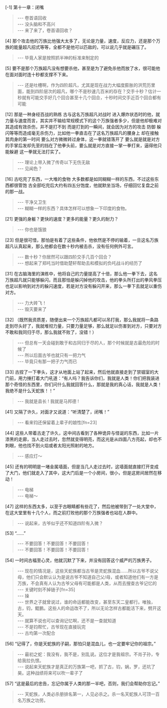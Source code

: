 
[-1] 第十一章：闭嘴
>--- 卷首语回收<br>
>--- 没头脑和不高兴<br>
>--- 来了来了，卷首语回收？<br>

[4] 那个攻击他的万族比他强大太多了，无论是力量，速度，反应力，还是那个万族的能量超凡招式等等，全都不是他可以匹敌的，可以说几乎就是碾压了。
>--- 毕竟人家是按照抓半神的标准来制定的<br>

[5] 要不是那个万族超凡没有想要杀他，甚至是为了避免杀他而放了水，很可能他在面对面时连十秒都支撑不下来。
>--- 还是吐槽啊，作为四阶超凡，尤其是现在战力大幅度膨胀的洪荒历里面，能到四阶层次的超凡，哪个不是秒速几百米的存在？交手十秒？估计一秒就有可能交手好几个回合甚至十几个回合，十秒时间交手近百个回合都有可能<br>

[12] 那是一种身经百战的熟练 古与这名万族超凡对战时 进入爆炸状态时的他，就力量与速度而言，其实并不输给常规模式下的这个万族强者多少，但是他却极难对其造成有效杀伤，并不是打不到 而是打到的一瞬间，就会因为对方的攻击 防御 躲闪等等而造成毫无杀伤力，比如他一拳直击在了这名万族超凡的腰身上 却在接触其肉身的第一时间 要么对方微微转过身体，这一拳就错落开了 要么就是就是对方的手掌后发却先至的挡在了他拳头前，要么就是对方直接一掌一拳打来，逼得他只能躲避 这一拳就无法打实了。
>--- 理论上带入微了传奇以下无伤无敌<br>
>--- 见闻色？<br>

[16] 古吃完了东西，一大堆的食物 大多数都是如同糊糊一样的东西，不过这些东西都很管饱 古全部吃完后大约有四五分饱度，他就默坐当场，仔细回忆复盘之前的那一战。
>--- 干净又卫生<br>
>--- 糊糊一样的东西？具体怎样可以想象一下印度的食物。<br>

[21] 更强的身躯？更快的速度？更多的能量？更久的耐力？
>--- 你也是饿狼<br>

[23] 但是很可惜，那怕是有着了这些条件，他依然是不停的输着，一旦这名万族超凡认真起来，那么他都会在数十秒内被击杀，没有任何例外可言。
>--- 数十秒？你居然可以跟四阶交手几百个回合？<br>
>--- 想起来了郑吒当时借助楚轩帮助去和模拟的负吒战斗的经历了<br>

[31] 在古脑海里的演练中，他将自己的力量提高了十倍，那么他一拳下去，这名万族超凡就只能够躲闪，而且那怕是躲闪掉他的攻击，他的拳头所打出的拳风拳压也足以影响到对方的躲闪速度，若是对方没有躲闪开来，那么一拳下去就足以重伤对方。
>--- 力大砖飞！<br>
>--- 毁灭要来了<br>

[32] （既然我资质差，随便出来一个万族超凡都可以吊打我，那么我就将一条路走到尽头好了，我就堆彻力量，只要力量足够，那么就足以伤害到对方，只要对方不敢和我同归于尽，那么我就不败了，没错！）
>--- 但总有一天会碰到敢于和古同归于尽的人，那个时候就是古最危险的时候了<br>
>--- 所以后面古爷也就只有一把力气<br>
>--- 毕竟只有那一把子力气而已<br>

[33] 古捏了一下拳头，这才从地面上站了起来，然后他就直接走到了禁锢室的大门前，用力捶打着大门吼道：“有人吗？我告诉你们，我就是人类！你们把我装进那个奇怪的东西里，你们问什么我就回答什么，那就是我的真心话，我就是人类！我绝不是什么天蛇族！！”
>--- 我就是县长 ! 我就是马邦德 !<br>

[41] 又隔了许久，对面才又说道：“听清楚了，闭嘴！”
>--- 看来钧还保留着上辈子的娘性[fn=23]<br>

[44] 这些人带着古走了许久，这中间古看到了各种诡异与怪诞的东西，比如一片漆黑的走廊，当人走过去时，忽然就变得明亮，而这光是从四面八方亮起，却也不刺眼，他也找不到火焰或者太阳光照射的地方。
>--- 感应灯～<br>

[45] 还有的明明是一堵金属墙面，但是当几人走过去时，这墙面就直接打开变成了大门，他们就走入了其中，这大门后是一个小房间，很小，但是这房间居然在移动！
>--- 电梯<br>
>--- 电梯～<br>

[47] 这样的东西太多，以至于古眼睛都有些花了，然后他被带到了一处大堂中，在这大堂里有十几个人，而之前打败他的那个万族强者也站在人群中。
>--- 说起来，古爷似乎还不知道四阶有入微？<br>

[53] “……”
>--- 不要回答！不要回答！不要回答！<br>
>--- 不要回答！不要回答！不要回答！<br>

[54] 一时间古福至心灵，他就沉默了下来，并没有回答这个威严的万族男子。
>--- 现在的情况是，这些天蛇族都当古爷是灵蛇族混血……所以古爷不说父母，他们只会默认认为是说古爷不知道自己父/母，或者知道他们有一方是万族，不会真有人认为古爷父母有可能都是人类，从而去搜查古爷记忆的<br>
>--- 关键时刻不掉链子[fn=35]<br>
>--- 操<br>
>--- 世界之子就曾说过，谁的命运都能改变，甚至东天二皇都行。唯独，古，钧，鲲鹏。这些人的命运改不了，所以无论怎样古都能活下来，劈开这天。<br>
>--- 就算不说也可以查询记忆啊，还不是一查就知道<br>
>--- 不是钧帮忙，古爷现在直接玩完<br>
>--- 古均第一次配合<br>

[56] “记得了，你是天蛇族的子嗣，那怕只是混血儿，也一定要牢记你的祖宗。”
>--- 最初之蛇：我没有，我不是，别乱说。这位才是我祖宗。不肖子孙，专给我拉仇恨。<br>
>--- 说起来天蛇族才是真正的万族第一吧，抓了古，钧，娲，罗，还坑了昊。这种战绩将来可以吹一辈子了<br>

[57] “这是最后的忠告，忘记你属于人类的那一半吧，否则，我们会帮助你忘记。”
>--- 天蛇族，人类必杀册排名第一，人见必杀之。杀一名天蛇族人可顶一百名万族之功劳。<br>
